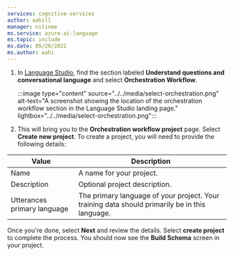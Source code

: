 ```yaml
---
services: cognitive-services
author: aahill
manager: nitinme
ms.service: azure-ai-language
ms.topic: include
ms.date: 05/20/2022
ms.author: aahi
---
```



1. In [Language Studio](https://aka.ms/languageStudio), find the section labeled **Understand questions and conversational language** and select **Orchestration Workflow**.  
   
   :::image type="content" source="../../media/select-orchestration.png" alt-text="A screenshot showing the location of the orchestration workflow section in the Language Studio landing page." lightbox="../../media/select-orchestration.png"::: 
    

2. This will bring you to the **Orchestration workflow project** page. Select **Create new project**. To create a project, you will need to provide the following details:

|Value  | Description  |
|---------|---------|
|Name     | A name for your project.        |
|Description    | Optional project description.        |
|Utterances primary language | The primary language of your project. Your training data should primarily be in this language.|

Once you're done, select **Next** and review the details. Select **create project** to complete the process. You should now see the **Build Schema** screen in your project.
